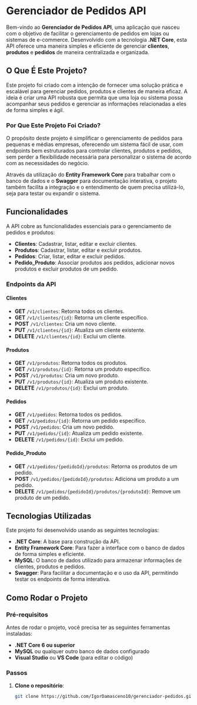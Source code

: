 # Gerenciador de Pedidos API

Bem-vindo ao **Gerenciador de Pedidos API**, uma aplicação que nasceu com o objetivo de facilitar o gerenciamento de pedidos em lojas ou sistemas de e-commerce. Desenvolvido com a tecnologia **.NET Core**, esta API oferece uma maneira simples e eficiente de gerenciar **clientes**, **produtos** e **pedidos** de maneira centralizada e organizada.

## O Que É Este Projeto?

Este projeto foi criado com a intenção de fornecer uma solução prática e escalável para gerenciar pedidos, produtos e clientes de maneira eficaz. A ideia é criar uma API robusta que permita que uma loja ou sistema possa acompanhar seus pedidos e gerenciar as informações relacionadas a eles de forma simples e ágil.

### Por Que Este Projeto Foi Criado?

O propósito deste projeto é simplificar o gerenciamento de pedidos para pequenas e médias empresas, oferecendo um sistema fácil de usar, com endpoints bem estruturados para controlar clientes, produtos e pedidos, sem perder a flexibilidade necessária para personalizar o sistema de acordo com as necessidades do negócio.

Através da utilização do **Entity Framework Core** para trabalhar com o banco de dados e o **Swagger** para documentação interativa, o projeto também facilita a integração e o entendimento de quem precisa utilizá-lo, seja para testar ou expandir o sistema.

## Funcionalidades

A API cobre as funcionalidades essenciais para o gerenciamento de pedidos e produtos:

- **Clientes**: Cadastrar, listar, editar e excluir clientes.
- **Produtos**: Cadastrar, listar, editar e excluir produtos.
- **Pedidos**: Criar, listar, editar e excluir pedidos.
- **Pedido_Produto**: Associar produtos aos pedidos, adicionar novos produtos e excluir produtos de um pedido.

### Endpoints da API

#### Clientes

- **GET** `/v1/clientes`: Retorna todos os clientes.
- **GET** `/v1/clientes/{id}`: Retorna um cliente específico.
- **POST** `/v1/clientes`: Cria um novo cliente.
- **PUT** `/v1/clientes/{id}`: Atualiza um cliente existente.
- **DELETE** `/v1/clientes/{id}`: Exclui um cliente.

#### Produtos

- **GET** `/v1/produtos`: Retorna todos os produtos.
- **GET** `/v1/produtos/{id}`: Retorna um produto específico.
- **POST** `/v1/produtos`: Cria um novo produto.
- **PUT** `/v1/produtos/{id}`: Atualiza um produto existente.
- **DELETE** `/v1/produtos/{id}`: Exclui um produto.

#### Pedidos

- **GET** `/v1/pedidos`: Retorna todos os pedidos.
- **GET** `/v1/pedidos/{id}`: Retorna um pedido específico.
- **POST** `/v1/pedidos`: Cria um novo pedido.
- **PUT** `/v1/pedidos/{id}`: Atualiza um pedido existente.
- **DELETE** `/v1/pedidos/{id}`: Exclui um pedido.

#### Pedido_Produto

- **GET** `/v1/pedidos/{pedidoId}/produtos`: Retorna os produtos de um pedido.
- **POST** `/v1/pedidos/{pedidoId}/produtos`: Adiciona um produto a um pedido.
- **DELETE** `/v1/pedidos/{pedidoId}/produtos/{produtoId}`: Remove um produto de um pedido.

## Tecnologias Utilizadas

Este projeto foi desenvolvido usando as seguintes tecnologias:

- **.NET Core**: A base para construção da API.
- **Entity Framework Core**: Para fazer a interface com o banco de dados de forma simples e eficiente.
- **MySQL**: O banco de dados utilizado para armazenar informações de clientes, produtos e pedidos.
- **Swagger**: Para facilitar a documentação e o uso da API, permitindo testar os endpoints de forma interativa.

## Como Rodar o Projeto

### Pré-requisitos

Antes de rodar o projeto, você precisa ter as seguintes ferramentas instaladas:

- **.NET Core 6 ou superior**
- **MySQL** ou qualquer outro banco de dados configurado
- **Visual Studio** ou **VS Code** (para editar o código)

### Passos

1. **Clone o repositório**:

   ```bash
   git clone https://github.com/IgorDamasceno10/gerenciador-pedidos.git
